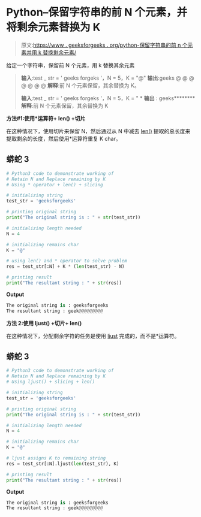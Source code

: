 # Python–保留字符串的前 N 个元素，并将剩余元素替换为 K

> 原文:[https://www . geeksforgeeks . org/python-保留字符串的前 n 个元素并用 k 替换剩余元素/](https://www.geeksforgeeks.org/python-retain-first-n-elements-of-a-string-and-replace-the-remaining-by-k/)

给定一个字符串，保留前 N 个元素，用 k 替换其余元素

> **输入**:test _ str = ' geeks forgeks '，N = 5，K = "@"
> **输出**:geeks @ @ @ @ @ @ @
> **解释**:前 N 个元素保留，其余替换为 K。
> 
> **输入**:test _ str = ' geeks forgeks '，N = 5，K = " *
> **输出** : geeks********
> **解释**:前 N 个元素保留，其余替换为 K

**方法#1:使用*运算符+ len() +切片**

在这种情况下，使用切片来保留 N，然后通过从 N 中减去 [len()](https://www.geeksforgeeks.org/python-string-length-len/) 提取的总长度来提取剩余的长度，然后使用*运算符重复 K char。

## 蟒蛇 3

```py
# Python3 code to demonstrate working of
# Retain N and Replace remaining by K
# Using * operator + len() + slicing

# initializing string
test_str = 'geeksforgeeks'

# printing original string
print("The original string is : " + str(test_str))

# initializing length needed
N = 4

# initializing remains char
K = "@"

# using len() and * operator to solve problem
res = test_str[:N] + K * (len(test_str) - N)

# printing result
print("The resultant string : " + str(res))
```

**Output**

```py
The original string is : geeksforgeeks
The resultant string : geek@@@@@@@@@

```

**方法 2:使用 ljust() +切片+ len()**

在这种情况下，分配剩余字符的任务是使用 [ljust](https://www.geeksforgeeks.org/python-string-ljust-rjust-center/) 完成的，而不是*运算符。

## 蟒蛇 3

```py
# Python3 code to demonstrate working of
# Retain N and Replace remaining by K
# Using ljust() + slicing + len()

# initializing string
test_str = 'geeksforgeeks'

# printing original string
print("The original string is : " + str(test_str))

# initializing length needed
N = 4

# initializing remains char
K = "@"

# ljust assigns K to remaining string
res = test_str[:N].ljust(len(test_str), K)

# printing result
print("The resultant string : " + str(res))
```

**Output**

```py
The original string is : geeksforgeeks
The resultant string : geek@@@@@@@@@

```